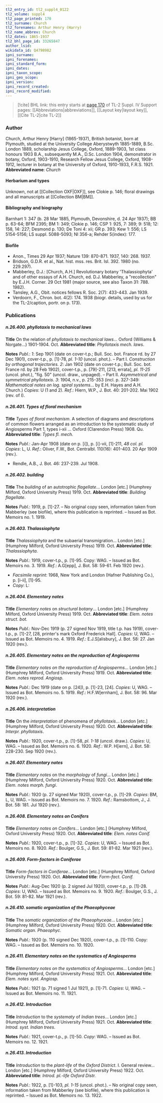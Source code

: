 ```yaml
---
tl2_entry_id: tl2_suppl4_0122
tl2_volume: suppl4
tl2_page_printed: 170
tl2_surname: Church
tl2_forenames: Arthur Henry (Harry)
tl2_name_abbrev: Church
tl2_dates: 1865-1937
tl2_bhl_page_id: 33265847
author_lsid: 
wikidata_id: Q4798982
ipni_surname: 
ipni_forenames: 
ipni_standard_form: 
ipni_dates: 
ipni_taxon_scope: 
ipni_geo_scope: 
ipni_version: 
ipni_record_created: 
ipni_record_modified:
---
```


> [!cite] BHL link: this entry starts at [page 170](https://www.biodiversitylibrary.org/page/33265847) of TL-2 Suppl. IV
> Support pages: [[Abbreviations|abbreviations]], [[Layout key|layout key]], [[Cite TL-2|cite TL-2]]

### Author

Church, Arthur Henry \[Harry\] (1865-1937), British botanist, born at Plymouth, studied at the University College Aberystwyth 1885-1889, B.Sc. London 1889, scholarship Jesus College, Oxford, 1889-1903, 1st class honours 1903 B.A., subsequently M.A., D.Sc. London 1904, demonstrator in botany, Oxford, 1903-1910, Research Fellow Jesus College, Oxford, 1908-1912, lecturer in botany at the University of Oxford, 1910-1933, F.R.S. 1921. 
**Abbreviated name**: *Church*

#### Herbarium and types

Unknown, not at [[Collection OXF|OXF]], see Clokie p. 146; floral drawings and all manuscripts at [[Collection BM|BM]].

#### Bibliography and biography

Barnhart 1: 347 (b. 28 Mar 1885, Plymouth, Devonshire, d. 24 Apr 1937); BB p. 63-64; BFM 2395; BM 1: 349; Clokie p. 146; CSP 1: 925, 7: 389; 9: 518; 12: 158, 14: 227; Desmond p. 130; De Toni 4: xii; GR p. 393; Kew 1: 556; LS 5154-5156; LS suppl. 5088-5093; NI 356-a; Rehder 5(index): 177.

#### Biofile

- Anon., Times 29 Apr 1937; Nature 139: 870-871. 1937, 140: 268. 1937.
- Bridson, G.D.R. et al., Nat. hist. mss. res. Brit. Isl. 392. 1980 (no. 229.297).
- Mabberley, D.J.: \[Church, A.H.\] Revolutionary botany 'Thalassiophyta' and of other essays of A.H. Church, ed. D.J. Mabberley, a "recollection" by E.J.H. Corner. 29 Oct 1981 (major source, see also Taxon 31: 788. 1982).
- Tansley, A.G., Obit. notices fellows R. Soc. 2(7): 433-443. Jan 1939.
- Verdoorn, F., Chron. bot. 4(2): 174. 1938 (biogr. details, used by us for the TL-2/caption, portr. on p. 173).

### Publications

##### n.26.400. phyllotaxis to mechanical laws

**Title**
On the relation of *phyllotaxis to mechanical laws*... Oxford (Williams & Norgate...) 1901-1904. Oct.
**Abbreviated title**: *Phyllotaxis mech. laws*.

**Notes**
*Publ*.: *1*: Sep 1901 (date on cover-t.p.; Bull. Soc. bot. France rd. by 27 Dec 1901), cover-t.p., p. \[1\]-78, *pl. 1-10* (uncol. phot.). – Part I. *Construction by orthogonal trajectories.
2*: Jan 1902 (date on cover-t.p.; Bull. Soc. bot. France rd. by 28 Feb 1902), cover-t.p., p. \[79\]-211, \[213, errata\], *pl. 11-25* (uncol. phot.), "fig. 50" (uncol. draw., unpaged). – Part II. *Asymmetrical and symmetrical phyllotaxis*.
*3*: 1904, n.v., p. 215-353 (incl. p. 327-349: *Mathematical notes on log. spiral systems*... by E.H. Hayes and A.H. Church.)
*Copies*: U (1 and 2).
*Ref*.: Hiern, W.P., J. Bot. 40: 201-202. Mai 1902 (rev. of I).

##### n.26.401. Types of floral mechanism

**Title**
*Types of floral mechanism*. A selection of diagrams and descriptions of common flowers arranged as an introduction to the systematic study of Angiosperms Part 1, types i-xii ... Oxford (Clarendon Press) 1908. Qu.
**Abbreviated title**: *Types fl. mech.*

**Notes**
*Publ*.: Jan-Apr 1908 (date on p. \[i\]), p. \[i\]-vii, \[1\]-211, *48 col. pl.* *Copies*: L, U.
*Ref*.: Oliver, F.W., Bot. Centralbl. 110(16): 401-403. 20 Apr 1909 (rev.).
- Rendle, A.B., J. Bot. 46: 237-239. Jul 1908.

##### n.26.402. building

**Title**
The *building* of an autotrophic *flagellate*... London \[etc.\] (Humphrey Milford, Oxford University Press) 1919. Oct.
**Abbreviated title**: *Building flagellate*.

**Notes**
*Publ*.: 1919, p. \[1\]-27. – No original copy seen, information taken from Mabberley (see biofile), where this publication is reprinted. – Issued as Bot. Memoirs no. 1. 1919.

##### n.26.403. Thalassiophyta

**Title**
*Thalassiophyta* and the subaerial transmigration... London \[etc.\] (Humphrey Milford, Oxford University Press) 1919. Oct.
**Abbreviated title**: *Thalassiophyta*.

**Notes**
*Publ*.: 1919, cover-t.p., p. \[1\]-95. Copy: WAG. – Issued as Bot. Memoirs no. 3. 1919.
*Ref*.: A.G\[epp\], J. Bot. 58: 59-61. Feb 1920 (rev.).
- *Facsimile reprint*: 1968, New York and London (Hafner Publishing Co.), p. \[i-ii\], \[1\]-95.
- *Copy*: L:

##### n.26.404. Elementary notes

**Title**
*Elementary notes* on *structural botany*... London \[etc.\] (Humphrey Milford, Oxford University Press) 1919. Oct.
**Abbreviated title**: *Elem. notes struct. bot.*

**Notes**
*Publ*.: Nov-Dec 1919 (p. 27 signed Nov 1919, title t.p. has 1919), cover-t.p., p. \[1\]-27, \[28, printer's mark Oxford Frederick Hall\]. *Copies*: U, WAG. – Issued as Bot. Memoirs no. 4. 1919.
*Ref*.: E.J.S\[alisbury\], J. Bot. 58: 27. Jan 1920 (rev.).

##### n.26.405. Elementary notes on the reproduction of Angiosperms

**Title**
*Elementary notes on the reproduction of Angiosperms*... London \[etc.\] (Humphrey Milford, Oxford University Press) 1919. Oct.
**Abbreviated title**: *Elem. notes reprod. Angiosp.*

**Notes**
*Publ*.: Dec 1919 (date on p. \[24\]), p. \[1\]-23, \[24\]. *Copies*: U, WAG. – Issued as Bot. Memoirs no. 5. 1919.
*Ref*.: H.F.W\[ernham\], J. Bot. 58: 96. Mar 1920 (rev.).

##### n.26.406. interpretation

**Title**
On the *interpretation* of phenomena of *phyllotaxis*... London \[etc.\] (Humphrey Milford, Oxford University Press) 1920. Oct.
**Abbreviated title**: *Interpr. phyllotaxis*.

**Notes**
*Publ*.: 1920, cover-t.p., p. \[1\]-58, *pl. 1-18* (uncol. draw.). *Copies*: U, WAG. – Issued as Bot. Memoirs no. 6. 1920.
*Ref*.: W.P. H\[iern\], J. Bot. 58: 228-230. Sep 1920 (rev.).

##### n.26.407. Elementary notes

**Title**
*Elementary notes* on the *morphology* of *fungi*... London \[etc.\] (Humphrey Milford, Oxford University Press) 1920. Oct.
**Abbreviated title**: *Elem. notes morph. fungi*.

**Notes**
*Publ*.: 1920 (p. 27 signed Mar 1920), cover-t.p., p. \[1\]-29. *Copies*: BM, L, U, WAG. – Issued as Bot. Memoirs no. 7. 1920.
*Ref*.: Ramsbottom, J., J. Bot. 58: 181. Jul 1920 (rev.).

##### n.26.408. Elementary notes on Conifers

**Title**
*Elementary notes on Conifers*... London \[etc.\] (Humphrey Milford, Oxford University Press) 1920. Oct.
**Abbreviated title**: *Elem. notes Conif.*

**Notes**
*Publ*.: 1920, cover-t.p., p. \[1\]-32. *Copies*: U, WAG. – Issued as Bot. Memoirs no. 8. 1920.
*Ref*.: Boulger, G.S., J. Bot. 59: 81-82. Mar 1921 (rev.).

##### n.26.409. Form-factors in Coniferae

**Title**
*Form-factors in Coniferae*... London \[etc.\] (Humphrey Milford, Oxford University Press) 1920. Oct.
**Abbreviated title**: *Form-fact. Conif.*

**Notes**
*Publ*.: Aug-Dec 1920 (p. 2 signed Jul 1920), cover-t.p., p. \[1\]-28. *Copies*: U, WAG. – Issued as Bot. Memoirs no. 9. 1920.
*Ref*.: Boulger, G.S., J. Bot. 59: 81-82. Mar 1921 (rev.).

##### n.26.410. somatic organization of the Phaeophyceae

**Title**
The *somatic organization of the Phaeophyceae*... London \[etc.\] (Humphrey Milford, Oxford University Press) 1920. Oct.
**Abbreviated title**: *Somatic organ. Phaeophyc.*

**Notes**
*Publ*.: 1920 (p. 110 signed Dec 1920), cover-t.p., p. \[1\]-110. Copy: WAG. – Issued as Bot. Memoirs no. 10. 1920.

##### n.26.411. Elementary notes on the systematics of Angiosperms

**Title**
*Elementary notes on the systematics of Angiosperms*... London \[etc.\] (Humphrey Milford, Oxford University Press) 1921. Oct.
**Abbreviated title**: *Elem. notes syst. Angiosp.*

**Notes**
*Publ*.: 1921 (p. 71 signed 1 Jul 1921), p. \[1\]-71. *Copies*: U, WAG. – Issued as Bot. Memoirs no. 11. 1921.

##### n.26.412. Introduction

**Title**
*Introduction* to the *systematy* of *Indian trees*... London \[etc.\] (Humphrey Milford, Oxford University Press) 1921. Oct.
**Abbreviated title**: *Introd. syst. Indian trees*.

**Notes**
*Publ*.: 1921, cover-t.p., p. \[1\]-50. *Copy*: WAG. – Issued as Bot. Memoirs no. 12. 1921.

##### n.26.413. Introduction

**Title**
*Introduction* to the *plant-life* of the *Oxford District*. I. General review... London \[etc.\] (Humphrey Milford, Oxford University Press) 1922. Oct.
**Abbreviated title**: *Introd. pl.-life Oxford Distr.*

**Notes**
*Publ*.: 1922, p. \[1\]-103, *pl. 1-15* (uncol. phot.). – No original copy seen, information taken from Mabberley (see biofile), where this publication is reprinted. – Issued as Bot. Memoirs no. 13. 1922.

